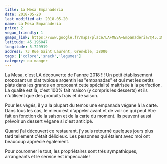 ```yaml
---
title: La Mesa Empanaderia
date: 2018-05-20
last_modified_at: 2018-05-20
name: La Mesa Empanaderia
price: 2
vegan_friendly: 1
gmaps_link: https://www.google.fr/maps/place/LA+MESA+Empanaderia/@45.196014,5.729899,15z/data=!4m2!3m1!1s0x0:0x19dd3322bc96100a?sa=X&ved=0ahUKEwiZ75zn1JTbAhUMORQKHXkrASgQ_BIIhwEwCg
latitude: 45.196047
longitude: 5.729919
address: 73 Rue Saint Laurent, Grenoble, 38000
tags: ['colore','snack','legumes']
category: ou-manger
---
```


La Mesa, c'est LA découverte de l'année 2018 !!! Un petit établissement proposant un plat typique argentin les "empanadas" et qui met les petits plats dans les grands en proposant cette spécialité maitrisée à la perfection. La qualité est là, c'est 100% fait maison (y compris les desserts) et ils n'utilisent que des produits frais et de saison.

Pour les végés, il y a la plupart du temps une empanada végane à la carte. Dans tous les cas, le mieux est d'appeler avant et de voir ce qui peut être fait en fonction de la saison et de la carte du moment. Ils peuvent aussi prévoir un dessert végane si c'est anticipé.

Quand j'ai découvert ce restaurant, j'y suis retourné quelques jours plus tard tellement c'était délicieux. Les personnes qui étaient avec moi ont beaucoup apprécié également. 

Pour couronner le tout, les propriétaires sont très sympathiques, arrangeants et le service est impeccable!

